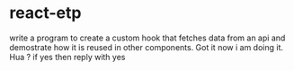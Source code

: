 # react-etp

write a program to create a custom hook that fetches data from an api and demostrate how it is reused in other components.
Got it now i am doing it.
Hua ? if yes then reply with yes
